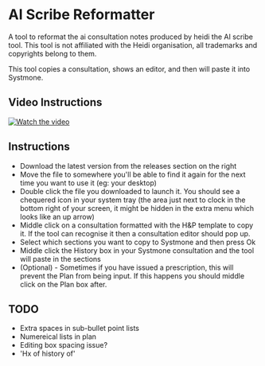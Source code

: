 # AI Scribe Reformatter

A tool to reformat the ai consultation notes produced by heidi the AI scribe tool. This tool is not affiliated with the Heidi organisation, all trademarks and copyrights belong to them.

This tool copies a consultation, shows an editor, and then will paste it into Systmone.

## Video Instructions

[![Watch the video](https://img.youtube.com/vi/I1D9TbiHQSs/hqdefault.jpg)](https://youtu.be/I1D9TbiHQSs)

## Instructions

* Download the latest version from the releases section on the right
* Move the file to somewhere you'll be able to find it again for the next time you want to use it (eg: your desktop)
* Double click the file you downloaded to launch it. You should see a chequered icon in your system tray (the area just next to clock in the bottom right of your screen, it might be hidden in the extra menu which looks like an up arrow)
* Middle click on a consultation formatted with the H&P template to copy it. If the tool can recognise it then a consultation editor should pop up.
* Select which sections you want to copy to Systmone and then press Ok
* Middle click the History box in your Systmone consultation and the tool will paste in the sections
* (Optional) - Sometimes if you have issued a prescription, this will prevent the Plan from being input. If this happens you should middle click on the Plan box after.

## TODO

* Extra spaces in sub-bullet point lists
* Numereical lists in plan
* Editing box spacing issue?
* 'Hx of history of'